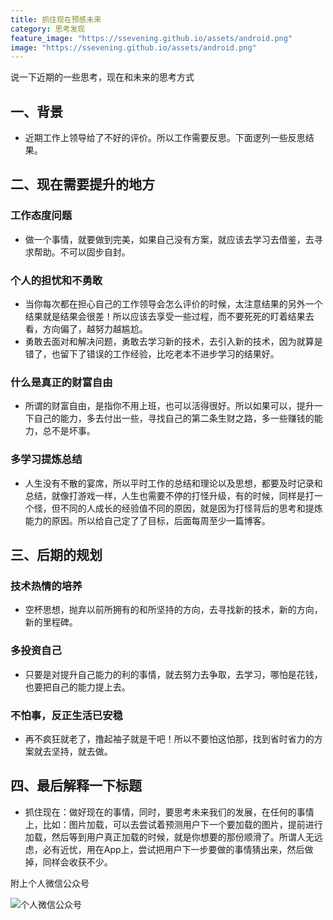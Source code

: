 ```yaml
---
title: 抓住现在预感未来
category: 思考发现
feature_image: "https://ssevening.github.io/assets/android.png"
image: "https://ssevening.github.io/assets/android.png"
---
```


说一下近期的一些思考，现在和未来的思考方式

<!-- more -->


## 一、背景
* 近期工作上领导给了不好的评价。所以工作需要反思。下面逻列一些反思结果。

## 二、现在需要提升的地方
### 工作态度问题
* 做一个事情，就要做到完美，如果自己没有方案，就应该去学习去借鉴，去寻求帮助。不可以固步自封。

### 个人的担忧和不勇敢
* 当你每次都在担心自己的工作领导会怎么评价的时候，太注意结果的另外一个结果就是结果会很差！所以应该去享受一些过程，而不要死死的盯着结果去看，方向偏了，越努力越尴尬。
* 勇敢去面对和解决问题，勇敢去学习新的技术，去引入新的技术，因为就算是错了，也留下了错误的工作经验，比吃老本不进步学习的结果好。

### 什么是真正的财富自由
* 所谓的财富自由，是指你不用上班，也可以活得很好。所以如果可以，提升一下自己的能力，多去付出一些，寻找自己的第二条生财之路，多一些赚钱的能力，总不是坏事。

### 多学习提炼总结
* 人生没有不散的宴席，所以平时工作的总结和理论以及思想，都要及时记录和总结，就像打游戏一样，人生也需要不停的打怪升级，有的时候，同样是打一个怪，但不同的人成长的经验值不同的原因，就是因为打怪背后的思考和提炼能力的原因。所以给自己定了了目标，后面每周至少一篇博客。

## 三、后期的规划

### 技术热情的培养
* 空杯思想，抛弃以前所拥有的和所坚持的方向，去寻找新的技术，新的方向，新的里程碑。

### 多投资自己
* 只要是对提升自己能力的利的事情，就去努力去争取，去学习，哪怕是花钱，也要把自己的能力提上去。

### 不怕事，反正生活已安稳
* 再不疯狂就老了，撸起袖子就是干吧！所以不要怕这怕那，找到省时省力的方案就去坚持，就去做。


## 四、最后解释一下标题
* 抓住现在：做好现在的事情，同时，要思考未来我们的发展，在任何的事情上，比如：图片加载，可以去尝试着预测用户下一个要加载的图片，提前进行加载，然后等到用户真正加载的时候，就是你想要的那份顺滑了。所谓人无远虑，必有近忧，用在App上，尝试把用户下一步要做的事情猜出来，然后做掉，同样会收获不少。



























附上个人微信公众号

![个人微信公众号](https://ssevening.github.io/assets/weichat_qrcode.jpg)



